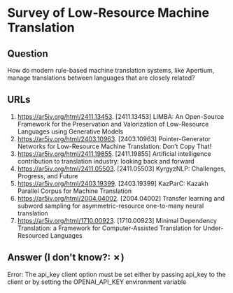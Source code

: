 # Survey of Low-Resource Machine Translation

## Question

How do modern rule-based machine translation systems, like Apertium, manage translations between languages that are closely related?

## URLs

1. https://ar5iv.org/html/2411.13453. [2411.13453] LIMBA: An Open-Source Framework for the Preservation and Valorization of Low-Resource Languages using Generative Models
2. https://ar5iv.org/html/2403.10963. [2403.10963] Pointer-Generator Networks for Low-Resource Machine Translation: Don’t Copy That!
3. https://ar5iv.org/html/2411.19855. [2411.19855] Artificial intelligence contribution to translation industry: looking back and forward
4. https://ar5iv.org/html/2411.05503. [2411.05503] KyrgyzNLP: Challenges, Progress, and Future
5. https://ar5iv.org/html/2403.19399. [2403.19399] KazParC: Kazakh Parallel Corpus for Machine Translation
6. https://ar5iv.org/html/2004.04002. [2004.04002] Transfer learning and subword sampling for asymmetric-resource one-to-many neural translation
7. https://ar5iv.org/html/1710.00923. [1710.00923] Minimal Dependency Translation: a Framework for Computer-Assisted Translation for Under-Resourced Languages

## Answer (I don't know?: ✗)

Error: The api_key client option must be set either by passing api_key to the client or by setting the OPENAI_API_KEY environment variable